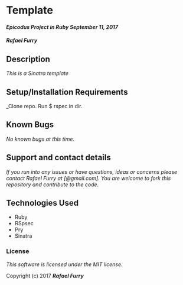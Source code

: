 # Template

#### _Epicodus Project in Ruby September 11, 2017_

#### _**Rafael Furry**_

## Description

_This is a Sinatra template_

## Setup/Installation Requirements

_Clone repo. Run $ rspec in dir.

## Known Bugs

_No known bugs at this time._

## Support and contact details

_If you run into any issues or have questions, ideas or concerns please contact Rafael Furry at [@gmail.com]. You are welcome to fork this repository and contribute to the code._

## Technologies Used

* Ruby
* RSpsec
* Pry
* Sinatra

### License

*This software is licensed under the MIT license.*

Copyright (c) 2017 **_Rafael Furry_**
